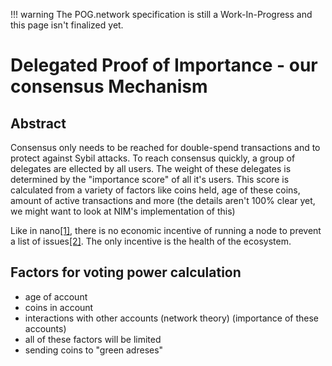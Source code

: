 <!-- prettier-ignore -->
!!! warning
    The POG.network specification is still a Work-In-Progress and this page isn't finalized yet.

# Delegated Proof of Importance - our consensus Mechanism

## Abstract

Consensus only needs to be reached for double-spend transactions and to protect against Sybil attacks.
To reach consensus quickly, a group of delegates are ellected by all users.
The weight of these delegates is determined by the "importance score" of all it's users.
This score is calculated from a variety of factors like coins held, age of these coins, amount of active transactions and more (the details aren't 100% clear yet, we might want to look at NIM's implementation of this)

Like in nano[[1]](https://docs.nano.org/protocol-design/orv-consensus/), there is no economic incentive of running a node to prevent a list of issues[[2]](https://medium.com/@clemahieu/emergent-centralization-due-to-economies-of-scale-83cc85a7cbef). The only incentive is the health of the ecosystem.

## Factors for voting power calculation

- age of account
- coins in account
- interactions with other accounts (network theory) (importance of these accounts)
- all of these factors will be limited
- sending coins to "green adreses"
